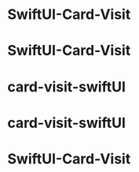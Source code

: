 # SwiftUI-Card-Visit
# SwiftUI-Card-Visit
# card-visit-swiftUI
# card-visit-swiftUI
# SwiftUI-Card-Visit
